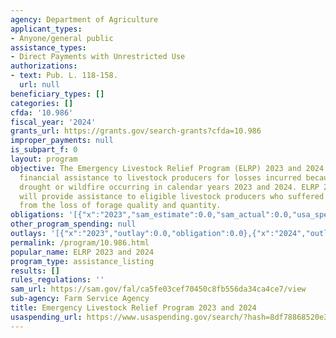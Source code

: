 ```yaml
---
agency: Department of Agriculture
applicant_types:
- Anyone/general public
assistance_types:
- Direct Payments with Unrestricted Use
authorizations:
- text: Pub. L. 118-158.
  url: null
beneficiary_types: []
categories: []
cfda: '10.986'
fiscal_year: '2024'
grants_url: https://grants.gov/search-grants?cfda=10.986
improper_payments: null
is_subpart_f: 0
layout: program
objective: The Emergency Livestock Relief Program (ELRP) 2023 and 2024 provides direct
  financial assistance to livestock producers for losses incurred because of eligible
  drought or wildfire occurring in calendar years 2023 and 2024. ELRP 2023 and 2024
  will provide assistance to eligible livestock producers who suffered losses resulting
  from the loss of forage quality and quantity.
obligations: '[{"x":"2023","sam_estimate":0.0,"sam_actual":0.0,"usa_spending_actual":0.0},{"x":"2024","sam_estimate":0.0,"sam_actual":0.0,"usa_spending_actual":0.0},{"x":"2025","sam_estimate":0.0,"sam_actual":1000000000.0,"usa_spending_actual":0.0}]'
other_program_spending: null
outlays: '[{"x":"2023","outlay":0.0,"obligation":0.0},{"x":"2024","outlay":0.0,"obligation":0.0},{"x":"2025","outlay":0.0,"obligation":0.0}]'
permalink: /program/10.986.html
popular_name: ELRP 2023 and 2024
program_type: assistance_listing
results: []
rules_regulations: ''
sam_url: https://sam.gov/fal/ca5fe03cef70450c8fb556da34ca4ce7/view
sub-agency: Farm Service Agency
title: Emergency Livestock Relief Program 2023 and 2024
usaspending_url: https://www.usaspending.gov/search/?hash=8df78868520e343bcad39d7654a451b7
---
```

